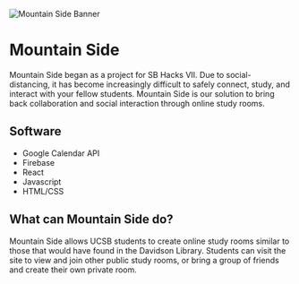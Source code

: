 ![Mountain Side Banner](https://media.discordapp.net/attachments/799913314091401267/800132197918179378/mtnside-logo-01.png)
# Mountain Side
Mountain Side began as a project for SB Hacks VII. Due to social-distancing, it has become increasingly difficult to safely connect, study, and interact with your fellow students. Mountain Side is our solution to bring back collaboration and social interaction through online study rooms.

## Software

* Google Calendar API
* Firebase
* React
* Javascript
* HTML/CSS

## What can Mountain Side do?

Mountain Side allows UCSB students to create online study rooms similar to those that would have found in the Davidson Library. Students can visit the site to view and join other public study rooms, or bring a group of friends and create their own private room.
